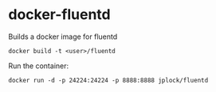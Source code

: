 docker-fluentd
==============

Builds a docker image for fluentd

```docker build -t <user>/fluentd```

Run the container:

```docker run -d -p 24224:24224 -p 8888:8888 jplock/fluentd```
